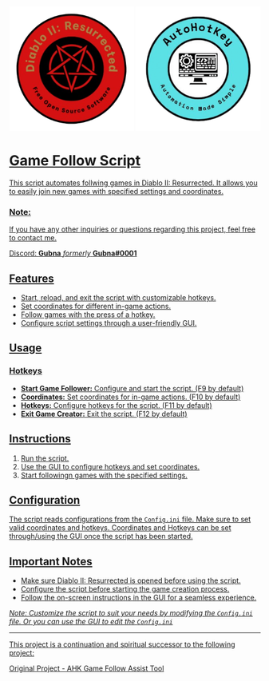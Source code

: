 <p align="center">
  
   <img width="250" height="250" src="https://github.com/Gubna-Tech/Diablo-2-Resurrected/blob/main/Assets/D2R%20Logo.png">
<a href="https://www.autohotkey.com">
<img width="250" height="250" src="https://github.com/Gubna-Tech/RuneScape/blob/main/Assets/Logo/LLARS/AHK%20Logo.png">
</p>

# Game Follow Script

This script automates follwing games in Diablo II: Resurrected. It allows you to easily join new games with specified settings and coordinates.

### Note: 
If you have any other inquiries or questions regarding this project, feel free to contact me. 

Discord: **Gubna** *formerly* **Gubna#0001**

## Features

- Start, reload, and exit the script with customizable hotkeys.
- Set coordinates for different in-game actions.
- Follow games with the press of a hotkey.
- Configure script settings through a user-friendly GUI.

## Usage

### Hotkeys

- **Start Game Follower:** Configure and start the script. (F9 by default)
- **Coordinates:** Set coordinates for in-game actions. (F10 by default)
- **Hotkeys:** Configure hotkeys for the script. (F11 by default)
- **Exit Game Creator:** Exit the script. (F12 by default)

## Instructions

1. Run the script.
2. Use the GUI to configure hotkeys and set coordinates.
3. Start followingn games with the specified settings.

## Configuration

The script reads configurations from the `Config.ini` file. Make sure to set valid coordinates and hotkeys.
Coordinates and Hotkeys can be set through/using the GUI once the script has been started.

## Important Notes

- Make sure Diablo II: Resurrected is opened before using the script.
- Configure the script before starting the game creation process.
- Follow the on-screen instructions in the GUI for a seamless experience.

*Note: Customize the script to suit your needs by modifying the `Config.ini` file. Or you can use the GUI to edit the `Config.ini`*

---

This project is a continuation and spiritual successor to the following project:

[Original Project - AHK Game Follow Assist Tool](https://www.unknowncheats.me/forum/diablo-series/480530-d2r-game-follow-tool.html)
